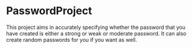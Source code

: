 # PasswordProject
This project aims in accurately specifying whether the password that you have created is either a strong or weak or moderate password. It can also create random passwords for you if you want as well.
